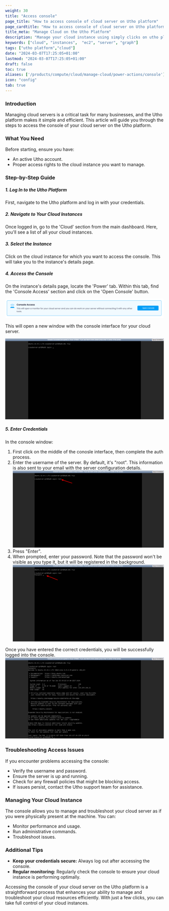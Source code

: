 ```yaml
---
weight: 30
title: "Access console"
page_title: "How to access console of cloud server on Utho platform"
page_cardtitle: "How to access console of cloud server on Utho platform"
title_meta: "Manage Cloud on the Utho Platform"
description: "Manage your cloud instance using simply clicks on utho platform"
keywords: ["cloud", "instances",  "ec2", "server", "graph"]
tags: ["utho platform","cloud"]
date: "2024-03-07T17:25:05+01:00"
lastmod: "2024-03-07T17:25:05+01:00"
draft: false
toc: true
aliases: ['/products/compute/cloud/manage-cloud/power-actions/console']
icon: "config"
tab: true
---
```

### Introduction

Managing cloud servers is a critical task for many businesses, and the Utho platform makes it simple and efficient. This article will guide you through the steps to access the console of your cloud server on the Utho platform.

### What You Need

Before starting, ensure you have:

* An active Utho account.
* Proper access rights to the cloud instance you want to manage.

### Step-by-Step Guide

##### 1. Log In to the Utho Platform

First, navigate to the Utho platform and log in with your credentials.

##### 2. Navigate to Your Cloud Instances

Once logged in, go to the 'Cloud' section from the main dashboard. Here, you'll see a list of all your cloud instances.

##### 3. Select the Instance

Click on the cloud instance for which you want to access the console. This will take you to the instance's details page.

##### 4. Access the Console

On the instance's details page, locate the 'Power' tab. Within this tab, find the 'Console Access' section and click on the 'Open Console' button.

![1719298922382](image/index/1719298922382.png)

This will open a new window with the console interface for your cloud server.

![1719300601874](image/index/1719300601874.png)

##### 5. Enter Credentials

In the console window:

1. First click on the middle of the conosle interface, then complete the auth process.
2. Enter the username of the server. By default, it's "root". This information is also sent to your email with the server configuration details.![1719300639852](image/index/1719300639852.png)
3. Press "Enter".
4. When prompted, enter your password. Note that the password won't be visible as you type it, but it will be registered in the background.![1719300649414](image/index/1719300649414.png)

Once you have entered the correct credentials, you will be successfully logged into the console.![1719300744943](image/index/1719300744943.png)

### Troubleshooting Access Issues

If you encounter problems accessing the console:

* Verify the username and password.
* Ensure the server is up and running.
* Check for any firewall policies that might be blocking access.
* If issues persist, contact the Utho support team for assistance.

### Managing Your Cloud Instance

The console allows you to manage and troubleshoot your cloud server as if you were physically present at the machine. You can:

* Monitor performance and usage.
* Run administrative commands.
* Troubleshoot issues.

### Additional Tips

* **Keep your credentials secure:** Always log out after accessing the console.
* **Regular monitoring:** Regularly check the console to ensure your cloud instance is performing optimally.

Accessing the console of your cloud server on the Utho platform is a straightforward process that enhances your ability to manage and troubleshoot your cloud resources efficiently. With just a few clicks, you can take full control of your cloud instances.
